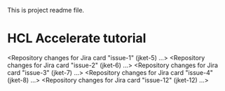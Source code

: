 This is project readme file.
# HCL Accelerate tutorial
<Repository changes for Jira card "issue-1" (jket-5) ...>
<Repository changes for Jira card "issue-2" (jket-6) ...>
<Repository changes for Jira card "issue-3" (jket-7) ...>
<Repository changes for Jira card "issue-4" (jket-8) ...>
<Repository changes for Jira card "issue-12" (jket-12) ...>


